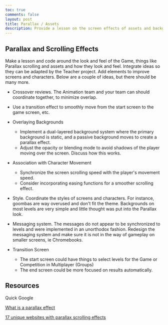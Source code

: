 ```yaml
---
toc: true
comments: false
layout: post
title: Parallax / Assets
description: Provide a lesson on the screen effects of assets and backgrounds.
---
```



## Parallax and Scrolling Effects
Make a lesson and code around the look and feel of the Game, things like Parallax scrolling and assets and how they look and feel.  Integrate ideas so they can be adapted by the Teacher project.  Add elements to improve screens and characters.  Below are a couple of ideas, but there should be many more.

- Crossover reviews.  The Animation team and your team can should coordinate together, to minimize overlap.  

- Use a transition effect to smoothly move from the start screen to the game screen, etc.

- Overlaying Backgrounds
  - Implement a dual-layered background system where the primary background is static, and a passive background moves to create a parallax effect.
  - Adjust the opacity or blending mode to avoid shadows of the player moving over the screen.  Discuss how this works.

- Association with Character Movement
  - Synchronize the screen scrolling speed with the player's movement speed.
  - Consider incorporating easing functions for a smoother scrolling effect.

- Style.  Coordinate the styles of screens and characters.   For instance, goombas are way overused and don't fit the theme.  Backgrounds on most levels are very simple and little thought was put into the Parallax look.

- Messaging system.   The messages do not appear to be synchronized to levels and were implemented in an unorthodox fashion.  Redesign the messaging system and make sure it is not in the way of gameplay on smaller screens, ie Chromebooks.

- Transition Screen
  - The start screen could have things to select levels for the Game or Competition in Multiplayer (Groups)
  - The end screen could be more focused on results automatically.

## Resources
Quick Google

[What is a parallax effect](https://www.sketch.com/blog/what-is-a-parallax-effect/)

[17 unique websites with parallax scrolling effects](https://webflow.com/blog/parallax-scrolling)

